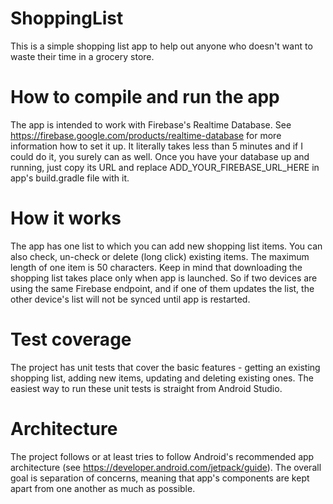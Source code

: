 # ShoppingList
This is a simple shopping list app to help out anyone who doesn't want to waste their time in a grocery store.

# How to compile and run the app
The app is intended to work with Firebase's Realtime Database. See https://firebase.google.com/products/realtime-database for more information how to set it up. It literally takes less than 5 minutes and if I could do it, you surely can as well. Once you have your database up and running, just copy its URL and replace ADD_YOUR_FIREBASE_URL_HERE in app's build.gradle file with it.

# How it works
The app has one list to which you can add new shopping list items. You can also check, un-check or delete (long click) existing items. The maximum length of one item is 50 characters. Keep in mind that downloading the shopping list takes place only when app is launched. So if two devices are using the same Firebase endpoint, and if one of them updates the list, the other device's list will not be synced until app is restarted.

# Test coverage
The project has unit tests that cover the basic features - getting an existing shopping list, adding new items, updating and deleting existing ones. The easiest way to run these unit tests is straight from Android Studio.

# Architecture
The project follows or at least tries to follow Android's recommended app architecture (see https://developer.android.com/jetpack/guide). The overall goal is separation of concerns, meaning that app's components are kept apart from one another as much as possible.
